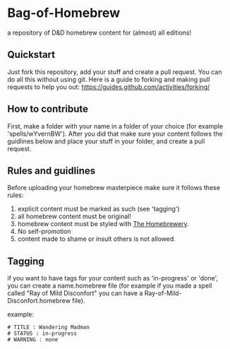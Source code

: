 # Bag-of-Homebrew
a repository of D&D homebrew content for (almost) all editions!

## Quickstart
Just fork this repository, add your stuff and create a pull request. You can do all this without using git.
Here is a guide to forking and making pull requests to help you out: https://guides.github.com/activities/forking/

## How to contribute 
First, make a folder with your name in a folder of your choice (for example 'spells/wYvernBW'). After you did that make sure your content follows the guidlines below and place your stuff in your folder, and create a pull request. 

## Rules and guidlines
Before uploading your homebrew masterpiece make sure it follows these rules:
1. explicit content must be marked as such (see 'tagging')
2. all homebrew content must be original!
3. homebrew content must be styled with [The Homebrewery](https://homebrewery.naturalcrit.com/).
4. No self-promotion 
5. content made to shame or insult others is not allowed.

## Tagging
if you want to have tags for your content such as 'in-progress' or 'done', you can create a name.homebrew file (for example if you made a spell called "Ray of Mild Disconfort" you can have a Ray-of-Mild-Disconfort.homebrew file).

example:

``` 
# TITLE : Wandering Madman
# STATUS : in-progress
# WARNING : none
```


